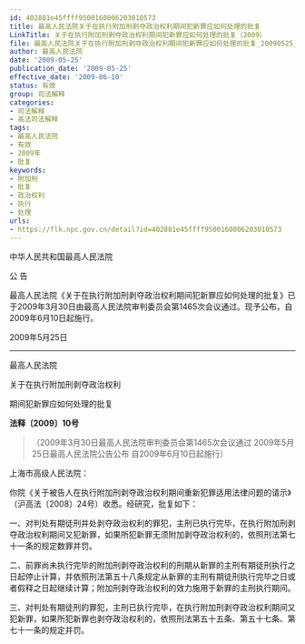 ```yaml
---
id: 402881e45ffff9500160006203010573
title: 最高人民法院关于在执行附加刑剥夺政治权利期间犯新罪应如何处理的批复
LinkTitle: 关于在执行附加刑剥夺政治权利期间犯新罪应如何处理的批复（2009）
file: 最高人民法院关于在执行附加刑剥夺政治权利期间犯新罪应如何处理的批复_20090525_402881e45ffff9500160006203010573.docx
author: 最高人民法院
date: '2009-05-25'
publication_date: '2009-05-25'
effective_date: '2009-06-10'
status: 有效
group: 司法解释
categories:
- 司法解释
- 高法司法解释
tags:
- 最高人民法院
- 有效
- 2009年
- 批复
keywords:
- 附加刑
- 批复
- 政治权利
- 执行
- 处理
urls:
- https://flk.npc.gov.cn/detail?id=402881e45ffff9500160006203010573
---
```


中华人民共和国最高人民法院

公 告

最高人民法院《关于在执行附加刑剥夺政治权利期间犯新罪应如何处理的批复》已于2009年3月30日由最高人民法院审判委员会第1465次会议通过。现予公布，自2009年6月10日起施行。

2009年5月25日

---

最高人民法院

关于在执行附加刑剥夺政治权利

期间犯新罪应如何处理的批复

**法释〔2009〕10号**

> （2009年3月30日最高人民法院审判委员会第1465次会议通过 2009年5月25日最高人民法院公告公布 自2009年6月10日起施行）

上海市高级人民法院：

你院《关于被告人在执行附加刑剥夺政治权利期间重新犯罪适用法律问题的请示》（沪高法〔2008〕24号）收悉。经研究，批复如下：

一、对判处有期徒刑并处剥夺政治权利的罪犯，主刑已执行完毕，在执行附加刑剥夺政治权利期间又犯新罪，如果所犯新罪无须附加剥夺政治权利的，依照刑法第七十一条的规定数罪并罚。

二、前罪尚未执行完毕的附加刑剥夺政治权利的刑期从新罪的主刑有期徒刑执行之日起停止计算，并依照刑法第五十八条规定从新罪的主刑有期徒刑执行完毕之日或者假释之日起继续计算；附加刑剥夺政治权利的效力施用于新罪的主刑执行期间。

三、对判处有期徒刑的罪犯，主刑已执行完毕，在执行附加刑剥夺政治权利期间又犯新罪，如果所犯新罪也剥夺政治权利的，依照刑法第五十五条、第五十七条、第七十一条的规定并罚。
